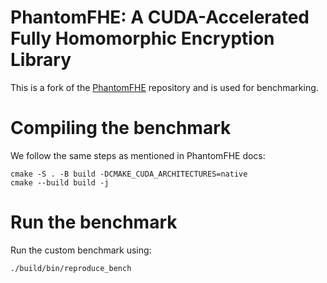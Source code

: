 # PhantomFHE: A CUDA-Accelerated Fully Homomorphic Encryption Library

This is a fork of the [PhantomFHE](https://github.com/encryptorion-lab/phantom-fhe)
repository and is used for benchmarking.

# Compiling the benchmark

We follow the same steps as mentioned in PhantomFHE docs:

```
cmake -S . -B build -DCMAKE_CUDA_ARCHITECTURES=native
cmake --build build -j
```

# Run the benchmark

Run the custom benchmark using: 

```
./build/bin/reproduce_bench
```